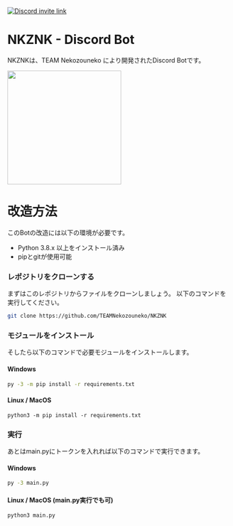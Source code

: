 [![Discord invite link](https://img.shields.io/discord/896668963709255680?color=blue&label=Discord&style=for-the-badge)](http://nekozouneko.ddns.net/discord)
# NKZNK - Discord Bot

NKZNKは、TEAM Nekozouneko により開発されたDiscord Botです。

<img src="https://user-images.githubusercontent.com/70869837/154792369-32cf9d32-82d4-42de-a127-ae50b2a5a6e8.png" width="256">

# 改造方法

このBotの改造には以下の環境が必要です。

- Python 3.8.x 以上をインストール済み
- pipとgitが使用可能

### レポジトリをクローンする
まずはこのレポジトリからファイルをクローンしましょう。
以下のコマンドを実行してください。
```bash
git clone https://github.com/TEAMNekozouneko/NKZNK
```
### モジュールをインストール
そしたら以下のコマンドで必要モジュールをインストールします。
#### Windows
```bash
py -3 -m pip install -r requirements.txt
```

#### Linux / MacOS
```
python3 -m pip install -r requirements.txt
```
### 実行
あとはmain.pyにトークンを入れれば以下のコマンドで実行できます。
#### Windows
```bash
py -3 main.py
```
#### Linux / MacOS (main.py実行でも可)
```
python3 main.py
```
